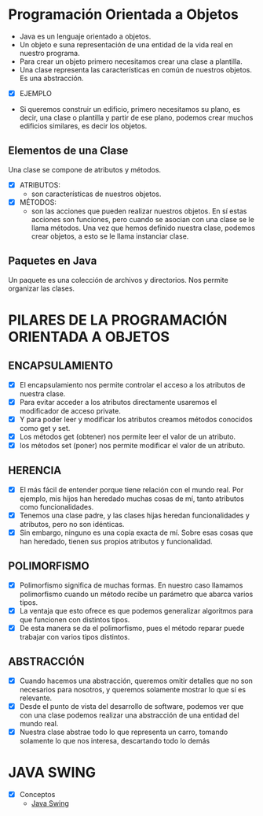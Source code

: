 # Programación Orientada a Objetos

- Java es un lenguaje orientado a objetos.
- Un objeto e suna representación de una entidad de la vida real
 en nuestro programa.
- Para crear un objeto primero necesitamos crear una clase a 
plantilla.
- Una clase representa las características en común de nuestros
objetos. Es una abstracción.

- [x] EJEMPLO
- Si queremos construir un edificio, primero necesitamos su plano,
es decir, una clase o plantilla y partir de ese plano, podemos crear
muchos edificios similares, es decir los objetos.

## Elementos de una Clase
Una clase se compone de atributos y métodos.
- [x] ATRIBUTOS: 
  - son características de nuestros objetos.
- [x] MÉTODOS: 
  - son las acciones que pueden realizar nuestros objetos.
  En sí estas acciones son funciones, pero cuando se asocian con una clase
  se le llama métodos.
  Una vez que hemos definido nuestra clase, podemos crear objetos,
  a esto se le llama instanciar clase.

## Paquetes en Java
Un paquete es una colección de archivos y directorios. Nos permite
organizar las clases.

# PILARES DE LA PROGRAMACIÓN ORIENTADA A OBJETOS

## ENCAPSULAMIENTO
- [x] El encapsulamiento nos permite controlar el acceso a los atributos
de nuestra clase.
- [x] Para evitar acceder a los atributos directamente usaremos el modificador
de acceso private.
- [x] Y para poder leer y modificar los atributos creamos métodos conocidos
como get y set.
- [x] Los métodos get (obtener) nos permite leer el valor de un atributo.
- [x] los métodos set (poner) nos permite modificar el valor de un atributo.

## HERENCIA
- [x] El más fácil de entender porque tiene relación con el mundo real. 
Por ejemplo, mis hijos han heredado muchas cosas de mí, tanto atributos 
como funcionalidades.
- [X] Tenemos una clase padre, y las clases hijas heredan funcionalidades
y atributos, pero no son idénticas.
- [x] Sin embargo, ninguno es una copia exacta de mí. Sobre esas cosas que 
han heredado, tienen sus propios atributos y funcionalidad.

## POLIMORFISMO
- [x] Polimorfismo significa de muchas formas. En nuestro caso llamamos 
polimorfismo cuando un método recibe un parámetro que abarca varios tipos.
- [x] La ventaja que esto ofrece es que podemos generalizar algoritmos 
para que funcionen con distintos tipos.
- [x] De esta manera se da el polimorfismo, pues el método reparar puede
trabajar con varios tipos distintos.

## ABSTRACCIÓN
- [x] Cuando hacemos una abstracción, queremos omitir detalles que no son
  necesarios para nosotros, y queremos solamente mostrar lo que sí es relevante.
- [x] Desde el punto de vista del desarrollo de software, podemos ver que con
  una clase podemos realizar una abstracción de una entidad del mundo real.
- [x] Nuestra clase abstrae todo lo que representa un carro, tomando solamente
  lo que nos interesa, descartando todo lo demás

# JAVA SWING
- [x] Conceptos
  - <a href="https://github.com/Roman31X/Java_POO/tree/main/Main/src/main/java/ProgramacionJFrame/Modulo_2_SwingIntellijIDEA">Java Swing</a>
